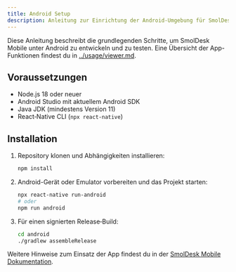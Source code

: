 ```yaml
---
title: Android Setup
description: Anleitung zur Einrichtung der Android-Umgebung für SmolDesk Mobile
---
```


Diese Anleitung beschreibt die grundlegenden Schritte, um SmolDesk Mobile unter Android zu entwickeln und zu testen. Eine Übersicht der App-Funktionen findest du in [../usage/viewer.md](../usage/viewer.md).

## Voraussetzungen

- Node.js 18 oder neuer
- Android Studio mit aktuellem Android SDK
- Java JDK (mindestens Version 11)
- React‑Native CLI (`npx react-native`)

## Installation

1. Repository klonen und Abhängigkeiten installieren:
   ```bash
   npm install
   ```
2. Android-Gerät oder Emulator vorbereiten und das Projekt starten:
   ```bash
   npx react-native run-android
   # oder
   npm run android
   ```
3. Für einen signierten Release‑Build:
   ```bash
   cd android
   ./gradlew assembleRelease
   ```

Weitere Hinweise zum Einsatz der App findest du in der [SmolDesk Mobile Dokumentation](../archive/old_docs/Smodesk-Mobile.md).
